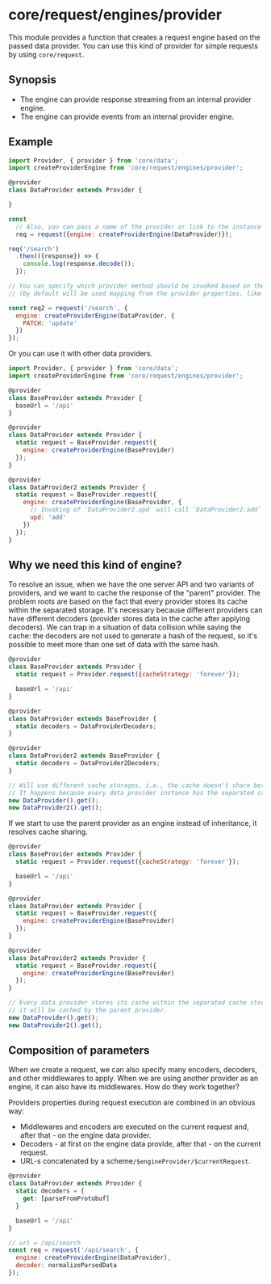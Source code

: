 # core/request/engines/provider

This module provides a function that creates a request engine based on the passed data provider.
You can use this kind of provider for simple requests by using `core/request`.

## Synopsis

* The engine can provide response streaming from an internal provider engine.
* The engine can provide events from an internal provider engine.

## Example

```js
import Provider, { provider } from 'core/data';
import createProviderEngine from 'core/request/engines/provider';

@provider
class DataProvider extends Provider {

}

const
  // Also, you can pass a name of the provider or link to the instance
  req = request({engine: createProviderEngine(DataProvider)});

req('/search')
  .then(({response}) => {
    console.log(response.decode());
  });

// You can specify which provider method should be invoked based on the request method
// (by default will be used mapping from the provider properties, like `addMethod` or `updMethod`)

const req2 = request('/search', {
  engine: createProviderEngine(DataProvider, {
    PATCH: 'update'
  })
});
```

Or you can use it with other data providers.

```js
import Provider, { provider } from 'core/data';
import createProviderEngine from 'core/request/engines/provider';

@provider
class BaseProvider extends Provider {
  baseUrl = '/api'
}

@provider
class DataProvider extends Provider {
  static request = BaseProvider.request({
    engine: createProviderEngine(BaseProvider)
  });
}

@provider
class DataProvider2 extends Provider {
  static request = BaseProvider.request({
    engine: createProviderEngine(BaseProvider, {
      // Invoking of `DataProvider2.upd` will call `DataProvider2.add`
      upd: 'add'
    })
  });
}
```

## Why we need this kind of engine?

To resolve an issue, when we have the one server API and two variants of providers,
and we want to cache the response of the "parent" provider. The problem roots are based on the fact that every provider
stores its cache within the separated storage. It's necessary because different providers can have different
decoders (provider stores data in the cache after applying decoders). We can trap in a situation of data collision
while saving the cache: the decoders are not used to generate a hash of the request, so it's possible to meet more than
one set of data with the same hash.

```js
@provider
class BaseProvider extends Provider {
  static request = Provider.request({cacheStrategy: 'forever'});

  baseUrl = '/api'
}

@provider
class DataProvider extends BaseProvider {
  static decoders = DataProviderDecoders;
}

@provider
class DataProvider2 extends BaseProvider {
  static decoders = DataProvider2Decoders;
}

// Will use different cache storages, i.e., the cache doesn't share between instances.
// It happens because every data provider instance has the separated cache storage.
new DataProvider().get();
new DataProvider2().get();
```

If we start to use the parent provider as an engine instead of inheritance, it resolves cache sharing.

```js
@provider
class BaseProvider extends Provider {
  static request = Provider.request({cacheStrategy: 'forever'});

  baseUrl = '/api'
}

@provider
class DataProvider extends Provider {
  static request = BaseProvider.request({
    engine: createProviderEngine(BaseProvider)
  });
}

@provider
class DataProvider2 extends Provider {
  static request = BaseProvider.request({
    engine: createProviderEngine(BaseProvider)
  });
}

// Every data provider stores its cache within the separated cache storage, but also,
// it will be cached by the parent provider.
new DataProvider().get();
new DataProvider2().get();
```

## Composition of parameters

When we create a request, we can also specify many encoders, decoders, and other middlewares to apply.
When we are using another provider as an engine, it can also have its middlewares. How do they work together?

Providers properties during request execution are combined in an obvious way:

- Middlewares and encoders are executed on the current request and, after that - on the engine data provider.
- Decoders - at first on the engine data provide, after that - on the current request.
- URL-s concatenated by a scheme`/$engineProvider/$currentRequest`.

```js
@provider
class DataProvider extends Provider {
  static decoders = {
    get: [parseFromProtobuf]
  }

  baseUrl = '/api'
}

// url = /api/search
const req = request('/api/search', {
  engine: createProviderEngine(DataProvider),
  decoder: normalizeParsedData
});
```
